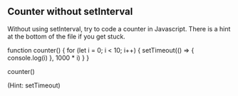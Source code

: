 ## Counter without setInterval

Without using setInterval, try to code a counter in Javascript. There is a hint at the bottom of the file if you get stuck.

function counter() {
for (let i = 0; i < 10; i++) {
setTimeout(() => {
console.log(i)
}, 1000 \* i)
}
}

counter()

(Hint: setTimeout)
